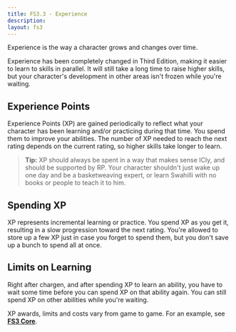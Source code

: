 ```yaml
---
title: FS3.3 - Experience
description:
layout: fs3
---
```


Experience is the way a character grows and changes over time.  

Experience has been completely changed in Third Edition, making it easier to learn to skills in parallel.  It will still take a long time to raise higher skills, but your character's development in other areas isn't frozen while you're waiting.

## Experience Points

Experience Points (XP) are gained periodically to reflect what your character has been learning and/or practicing during that time.  You spend them to improve your abilities.  The number of XP needed to reach the next rating depends on the current rating, so higher skills take longer to learn.

> <i class="fa fa-cubes" aria-hidden="true"></i> **Tip:**  XP should always be spent in a way that makes sense ICly, and should be supported by RP.  Your character shouldn't just wake up one day and be a basketweaving expert, or learn Swahilli with no books or people to teach it to him.

## Spending XP

XP represents incremental learning or practice.  You spend XP as you get it, resulting in a slow progression toward the next rating.  You're allowed to store up a few XP just in case you forget to spend them, but you don't save up a bunch to spend all at once.

## Limits on Learning

Right after chargen, and after spending XP to learn an ability, you have to wait some time before you can spend XP on that ability again.  You can still spend XP on other abilities while you're waiting.

XP awards, limits and costs vary from game to game.  For an example, see **[FS3 Core](/fs3/fs3-3/core.html)**.

